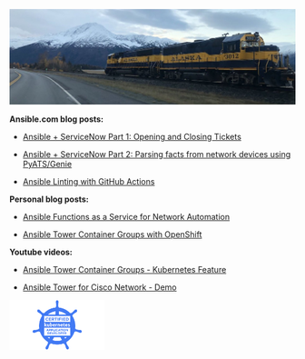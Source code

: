 ![](https://github.com/colin-mccarthy/colin-mccarthy/blob/main/train.jpg)








**Ansible.com blog posts:**

* [Ansible + ServiceNow Part 1: Opening and Closing Tickets](https://www.ansible.com/blog/ansible-servicenow-opening-and-closing-tickets)
* [Ansible + ServiceNow Part 2: Parsing facts from network devices using PyATS/Genie](https://www.ansible.com/blog/ansible-servicenow-part-2-parsing-facts-from-network-devices-using-pyats/genie)

* [Ansible Linting with GitHub Actions](https://www.ansible.com/blog/ansible-linting-with-github-actions)

**Personal blog posts:**

* [Ansible Functions as a Service for Network Automation](https://www.thenetwork.engineer/blog/ansible-functions-as-a-service)

* [Ansible Tower Container Groups with OpenShift](https://www.thenetwork.engineer/blog/ansible-tower-container-groups-with-openshift)

**Youtube videos:** 


* [Ansible Tower Container Groups - Kubernetes Feature](https://www.youtube.com/watch?v=fBNTYOovtkI&t=9s)

* [Ansible Tower for Cisco Network - Demo](https://www.youtube.com/watch?v=5xpYV_jWtLE)



<code><img height="88" src="https://github.com/colin-mccarthy/colin-mccarthy/blob/main/CKAD.png"></code>
